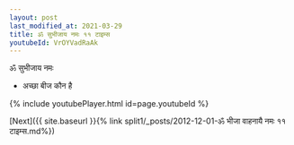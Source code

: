 ```yaml
---
layout: post
last_modified_at: 2021-03-29
title: ॐ सुभीजाय नमः ११ टाइम्स
youtubeId: VrOYVadRaAk
---
```

 
 
 ॐ सुभीजाय नमः  
 
 -  अच्छा बीज कौन है 
 
  
 
  
 
 
 
 
 
 


{% include youtubePlayer.html id=page.youtubeId %}
 
[Next]({{ site.baseurl }}{% link  split1/_posts/2012-12-01-ॐ भीजा वाहनायै नमः ११ टाइम्स.md%})
 
